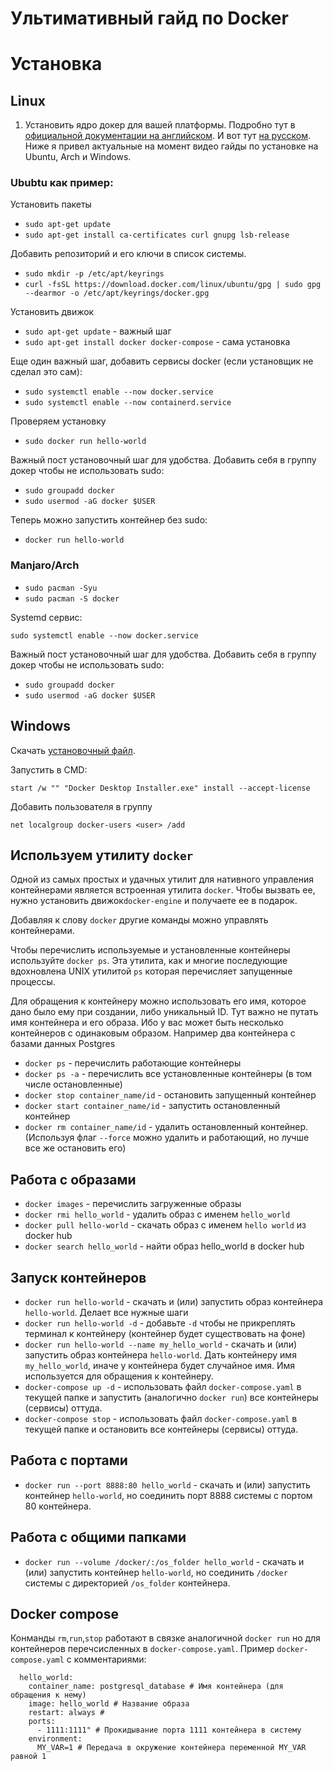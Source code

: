 # Ультимативный гайд по Docker



# Установка

## Linux

1. Установить ядро докер для вашей платформы. Подробно тут в [официальной документации на английском](https://docs.docker.com/engine/install/ubuntu/). И вот тут [на русском](https://www.digitalocean.com/community/tutorials/how-to-install-and-use-docker-on-ubuntu-20-04-ru). Ниже я привел актуальные на момент видео гайды по установке на Ubuntu, Arch и Windows.

### Ububtu как пример:

Установить пакеты

* `sudo apt-get update`
* `sudo apt-get install ca-certificates curl gnupg lsb-release`

Добавить репозиторий и его ключи в список системы.

* `sudo mkdir -p /etc/apt/keyrings`
* `curl -fsSL https://download.docker.com/linux/ubuntu/gpg | sudo gpg --dearmor -o /etc/apt/keyrings/docker.gpg`

Установить движок

* `sudo apt-get update` - важный шаг
* `sudo apt-get install docker docker-compose` - сама установка


Еще один важный шаг, добавить сервисы docker (если установщик не сделал это сам):

* `sudo systemctl enable --now docker.service`
* `sudo systemctl enable --now containerd.service`

Проверяем установку

* `sudo docker run hello-world`

Важный пост установочный шаг для удобства. Добавить себя в группу докер чтобы не использовать sudo:

* `sudo groupadd docker`
* `sudo usermod -aG docker $USER`

Теперь можно запустить контейнер без sudo:

* `docker run hello-world`

### Manjaro/Arch

* `sudo pacman -Syu`
* `sudo pacman -S docker`

Systemd сервис:

`sudo systemctl enable --now docker.service`

Важный пост установочный шаг для удобства. Добавить себя в группу докер чтобы не использовать sudo:

* `sudo groupadd docker`
* `sudo usermod -aG docker $USER`

## Windows

Скачать [установочный файл](https://desktop.docker.com/win/main/amd64/Docker%20Desktop%20Installer.exe).

Запустить в CMD:

`start /w "" "Docker Desktop Installer.exe" install --accept-license`

Добавить пользователя в группу

`net localgroup docker-users <user> /add`

## Используем утилиту `docker`

Одной из самых простых и удачных утилит для нативного управления контейнерами является встроенная утилита `docker`.
Чтобы вызвать ее, нужно установить движок`docker-engine` и получаете ее в подарок. 

Добавляя к слову `docker` другие команды можно управлять контейнерами.

Чтобы перечислить используемые и установленные контейнеры используйте `docker ps`. Эта утилита, как и многие последующие вдохновлена UNIX утилитой `ps` которая перечисляет запущенные процессы.

Для обращения к контейнеру можно использовать его имя, которое дано было ему при создании, либо уникальный ID. Тут важно не путать имя контейнера и его образа. Ибо у вас может быть несколько контейнеров с одинаковым образом. Например два контейнера с базами данных Postgres

* `docker ps` - перечислить работающие контейнеры
* `docker ps -a` - перечислить все установленные контейнеры (в том числе остановленные)
* `docker stop container_name/id` - остановить запущенный контейнер
* `docker start container_name/id` - запустить остановленный контейнер
* `docker rm container_name/id` - удалить остановленный контейнер. (Используя флаг `--force` можно удалить и работающий, но лучше все же остановить его)


## Работа с образами

* `docker images` - перечислить загруженные образы
* `docker rmi hello_world` - удалить образ с именем `hello_world`
* `docker pull hello-world` - скачать образ с именем `hello world` из docker hub
* `docker search hello_world` - найти образ hello_world в docker hub

## Запуск контейнеров

* `docker run hello-world` - скачать и (или) запустить образ контейнера `hello-world`. Делает все нужные шаги
* `docker run hello-world -d` - добавьте `-d` чтобы не прикреплять терминал к контейнеру (контейнер будет существовать на фоне)
* `docker run hello-world --name my_hello_world` - скачать и (или) запустить образ контейнера `hello-world`. Дать контейнеру имя `my_hello_world`, иначе у контейнера будет случайное имя. Имя используется для обращения к контейнеру.
* `docker-compose up -d` - использовать файл `docker-compose.yaml` в текущей папке и запустить (аналогично `docker run`) все контейнеры (сервисы) оттуда.
* `docker-compose stop` - использовать файл `docker-compose.yaml` в текущей папке и остановить все контейнеры (сервисы) оттуда.

## Работа с портами

* `docker run --port 8888:80 hello_world` - скачать и (или) запустить контейнер `hello-world`, но соединить порт 8888 системы с портом 80 контейнера.

## Работа с общими папками

* `docker run --volume /docker/:/os_folder hello_world` - скачать и (или) запустить контейнер `hello-world`, но соединить `/docker` системы с директорией `/os_folder` контейнера.

## Docker compose

Конманды `rm`,`run`,`stop` работают в связке аналогичной `docker run` но для контейнеров перечсисленных в `docker-compose.yaml`.
Пример `docker-compose.yaml` с комментариями:

```
  hello_world:
    container_name: postgresql_database # Имя контейнера (для обращения к нему)
    image: hello_world # Название образа
    restart: always #
    ports:
      - 1111:1111" # Прокидывание порта 1111 контейнера в систему
    environment:
      MY_VAR=1 # Передача в окружение контейнера переменной MY_VAR равной 1

```